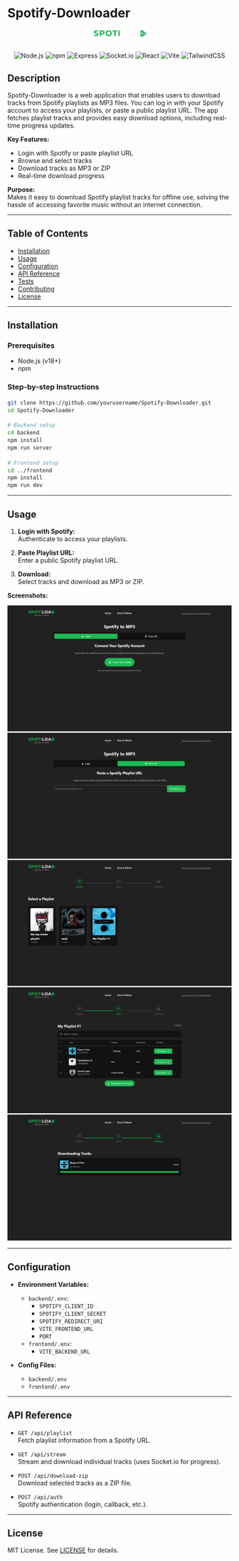 # Spotify-Downloader

<p align="center">
  <img src="frontend/public/logo.svg" alt="Logo" width="120"/>
</p>

<p align="center">
  <!-- Version Badges -->
  <img src="https://img.shields.io/badge/node.js-18%2B-green" alt="Node.js"/>
  <img src="https://img.shields.io/badge/npm-9%2B-blue" alt="npm"/>
  <!-- Technology Badges -->
  <img src="https://img.shields.io/badge/Express-4.x-lightgrey?logo=express" alt="Express"/>
  <img src="https://img.shields.io/badge/Socket.io-4.x-lightgrey?logo=socket.io" alt="Socket.io"/>
  <img src="https://img.shields.io/badge/React-18.x-blue?logo=react" alt="React"/>
  <img src="https://img.shields.io/badge/Vite-4.x-purple?logo=vite" alt="Vite"/>
  <img src="https://img.shields.io/badge/TailwindCSS-3.x-06B6D4?logo=tailwindcss" alt="TailwindCSS"/>
</p>

## Description

Spotify-Downloader is a web application that enables users to download tracks from Spotify playlists as MP3 files. You can log in with your Spotify account to access your playlists, or paste a public playlist URL. The app fetches playlist tracks and provides easy download options, including real-time progress updates.

**Key Features:**

- Login with Spotify or paste playlist URL
- Browse and select tracks
- Download tracks as MP3 or ZIP
- Real-time download progress

**Purpose:**  
Makes it easy to download Spotify playlist tracks for offline use, solving the hassle of accessing favorite music without an internet connection.

---

## Table of Contents

- [Installation](#installation)
- [Usage](#usage)
- [Configuration](#configuration)
- [API Reference](#api-reference)
- [Tests](#tests)
- [Contributing](#contributing)
- [License](#license)

---

## Installation

### Prerequisites

- Node.js (v18+)
- npm

### Step-by-step Instructions

```bash
git clone https://github.com/yourusername/Spotify-Downloader.git
cd Spotify-Downloader

# Backend setup
cd backend
npm install
npm run server

# Frontend setup
cd ../frontend
npm install
npm run dev
```

---

## Usage

1. **Login with Spotify:**  
   Authenticate to access your playlists.

2. **Paste Playlist URL:**  
   Enter a public Spotify playlist URL.

3. **Download:**  
   Select tracks and download as MP3 or ZIP.

**Screenshots:**

![Login Mode](frontend/public/img1.png)
![URL Mode](frontend/public/img2.png)
![Playlist Page](frontend/public/img3.png)
![Tracks Page](frontend/public/img4.png)
![Download Page](frontend/public/img5.png)

---

## Configuration

- **Environment Variables:**

  - `backend/.env`:
    - `SPOTIFY_CLIENT_ID`
    - `SPOTIFY_CLIENT_SECRET`
    - `SPOTIFY_REDIRECT_URI`
    - `VITE_FRONTEND_URL`
    - `PORT`
  - `frontend/.env`:
    - `VITE_BACKEND_URL`

- **Config Files:**
  - `backend/.env`
  - `frontend/.env`

---

## API Reference

- `GET /api/playlist`  
  Fetch playlist information from a Spotify URL.

- `GET /api/stream`  
  Stream and download individual tracks (uses Socket.io for progress).

- `POST /api/download-zip`  
  Download selected tracks as a ZIP file.

- `POST /api/auth`  
  Spotify authentication (login, callback, etc.).

---

## License

MIT License. See [LICENSE](LICENSE) for details.
